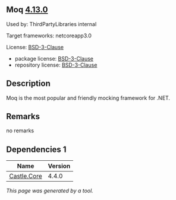 Moq [4.13.0](https://www.nuget.org/packages/Moq/4.13.0)
--------------------

Used by: ThirdPartyLibraries internal

Target frameworks: netcoreapp3.0

License: [BSD-3-Clause](../../../../licenses/bsd-3-clause) 

- package license: [BSD-3-Clause](https://raw.githubusercontent.com/moq/moq4/master/License.txt) 
- repository license: [BSD-3-Clause](https://raw.githubusercontent.com/moq/moq4/master/License.txt) 

Description
-----------
Moq is the most popular and friendly mocking framework for .NET.

Remarks
-----------
no remarks


Dependencies 1
-----------

|Name|Version|
|----------|:----|
|[Castle.Core](../../../../packages/nuget.org/castle.core/4.4.0)|4.4.0|

*This page was generated by a tool.*